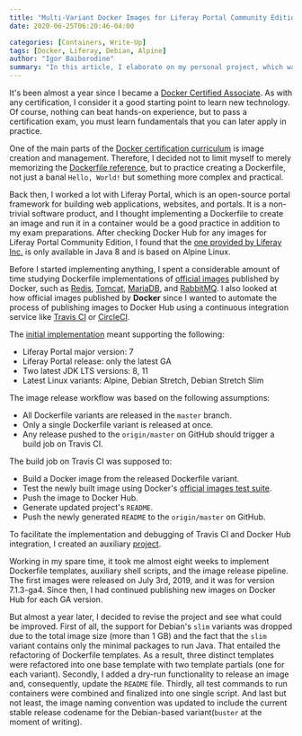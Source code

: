 ```yaml
---
title: "Multi-Variant Docker Images for Liferay Portal Community Edition"
date: 2020-06-25T06:20:46-04:00

categories: [Containers, Write-Up]
tags: [Docker, Liferay, Debian, Alpine]
author: "Igor Baiborodine"
summary: "In this article, I elaborate on my personal project, which was part of preparations for the Docker Certified Associate exam. You will be presented with detailed information about the initial implementation and some refactorings that have been done recently."
---
```


It's been almost a year since I became a [Docker Certified Associate](https://credentials.docker.com/efc0806a-b47a-488e-955b-43695a823864). As with any certification, I consider it a good starting point to learn new technology. Of course, nothing can beat hands-on experience, but to pass a certification exam, you must learn fundamentals that you can later apply in practice.

One of the main parts of the [Docker certification curriculum](https://docker.cdn.prismic.io/docker/4a619747-6889-48cd-8420-60f24a6a13ac_DCA_study+Guide_v1.3.pdf) is image creation and management. Therefore, I decided not to limit myself to merely memorizing the [Dockerfile reference](https://docs.docker.com/engine/reference/builder/), but to practice creating a Dockerfile, not just a banal `Hello, World!` but something more complex and practical.

Back then, I worked a lot with Liferay Portal, which is an open-source portal framework for building web applications, websites, and portals. It is a non-trivial software product, and I thought implementing a Dockerfile to create an image and run it in a container would be a good practice in addition to my exam preparations. After checking Docker Hub for any images for Liferay Portal Community Edition, I found that the [one provided by Liferay Inc.](https://hub.docker.com/r/liferay/portal) is only available in Java 8 and is based on Alpine Linux. 

Before I started implementing anything, I spent a considerable amount of time studying Dockerfile implementations of [official images](https://hub.docker.com/search?q=&type=image&image_filter=official) published by Docker, such as [Redis](https://github.com/docker-library/redis), [Tomcat](https://github.com/docker-library/tomcat), [MariaDB](https://github.com/docker-library/mariadb), and [RabbitMQ](https://github.com/docker-library/rabbitmq). I also looked at how official images published by **Docker** since I wanted to automate the process of publishing images to Docker Hub using a continuous integration service like [Travis CI](https://travis-ci.org/) or [CircleCI](https://circleci.com/).

The [initial implementation](https://github.com/igor-baiborodine/docker-liferay-portal-ce/tree/V2019) meant supporting the following:
- Liferay Portal major version: 7
- Liferay Portal release: only the latest GA
- Two latest JDK LTS versions:  8, 11
- Latest Linux variants: Alpine, Debian Stretch, Debian Stretch Slim

The image release workflow was based on the following assumptions:
- All Dockerfile variants are released in the `master` branch.
- Only a single Dockerfile variant is released at once.
- Any release pushed to the `origin/master` on GitHub should trigger a build job on Travis CI.

The build job on Travis CI was supposed to:
- Build a Docker image from the released Dockerfile variant.
- Test the newly built image using Docker's [official images test suite](https://github.com/docker-library/official-images/tree/master/test).  
- Push the image to Docker Hub.
- Generate updated project's `README`.
- Push the newly generated `README` to the `origin/master` on GitHub.

To facilitate the implementation and debugging of Travis CI and Docker Hub integration, I created an auxiliary [project](https://github.com/igor-baiborodine/dockerhub-test). 

Working in my spare time, it took me almost eight weeks to implement Dockerfile templates, auxiliary shell scripts, and the image release pipeline. The first images were released on July 3rd, 2019, and it was for version 7.1.3-ga4. Since then, I had continued publishing new images on Docker Hub for each GA version. 

But almost a year later, I decided to revise the project and see what could be improved. First of all, the support for Debian's `slim` variants was dropped due to the total image size (more than 1 GB) and the fact that the `slim` variant contains only the minimal packages to run Java. That entailed the refactoring of Dockerfile templates. As a result, three distinct templates were refactored into one base template with two template partials (one for each variant). Secondly, I added a dry-run functionality to release an image and, consequently, update the `README` file. Thirdly, all test commands to run containers were combined and finalized into one single script. And last but not least, the image naming convention was updated to include the current stable release codename for the Debian-based variant(`buster` at the moment of writing).   
 